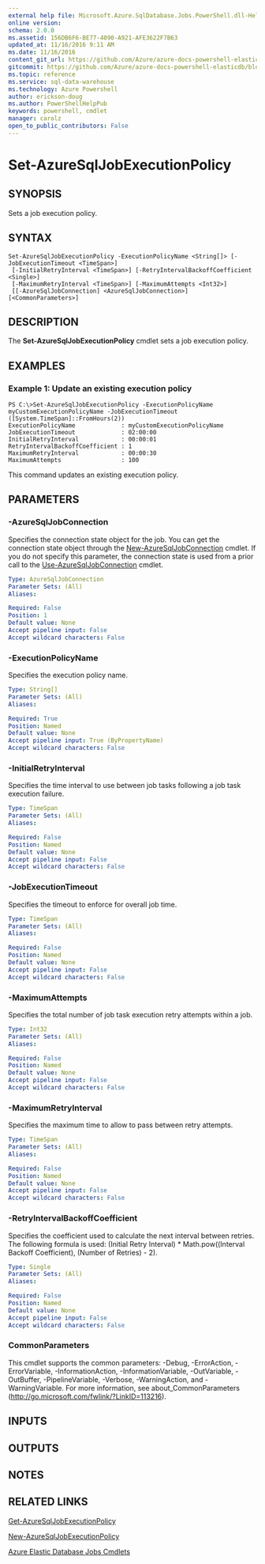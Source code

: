 ```yaml
---
external help file: Microsoft.Azure.SqlDatabase.Jobs.PowerShell.dll-Help.xml
online version:
schema: 2.0.0
ms.assetid: 156DB6F6-BE77-4090-A921-AFE3622F7B63
updated_at: 11/16/2016 9:11 AM
ms.date: 11/16/2016
content_git_url: https://github.com/Azure/azure-docs-powershell-elasticdb/blob/master/ElasticDB/ElasticDatabaseJobs/v0.8.33/Set-AzureSqlJobExecutionPolicy.md
gitcommit: https://github.com/Azure/azure-docs-powershell-elasticdb/blob/b6a4e720f68675b3b0e9f6aa6be6e55d3ebdc390/ElasticDB/ElasticDatabaseJobs/v0.8.33/Set-AzureSqlJobExecutionPolicy.md
ms.topic: reference
ms.service: sql-data-warehouse
ms.technology: Azure Powershell
author: erickson-doug
ms.author: PowerShellHelpPub
keywords: powershell, cmdlet
manager: carolz
open_to_public_contributors: False
---
```


# Set-AzureSqlJobExecutionPolicy

## SYNOPSIS
Sets a job execution policy.

## SYNTAX

```
Set-AzureSqlJobExecutionPolicy -ExecutionPolicyName <String[]> [-JobExecutionTimeout <TimeSpan>]
 [-InitialRetryInterval <TimeSpan>] [-RetryIntervalBackoffCoefficient <Single>]
 [-MaximumRetryInterval <TimeSpan>] [-MaximumAttempts <Int32>]
 [[-AzureSqlJobConnection] <AzureSqlJobConnection>] [<CommonParameters>]
```

## DESCRIPTION
The **Set-AzureSqlJobExecutionPolicy** cmdlet sets a job execution policy.

## EXAMPLES

### Example 1: Update an existing execution policy
```
PS C:\>Set-AzureSqlJobExecutionPolicy -ExecutionPolicyName myCustomExecutionPolicyName -JobExecutionTimeout ([System.TimeSpan]::FromHours(2))
ExecutionPolicyName             : myCustomExecutionPolicyName
JobExecutionTimeout             : 02:00:00
InitialRetryInterval            : 00:00:01
RetryIntervalBackoffCoefficient : 1
MaximumRetryInterval            : 00:00:30
MaximumAttempts                 : 100
```

This command updates an existing execution policy.

## PARAMETERS

### -AzureSqlJobConnection
Specifies the connection state object for the job.
You can get the connection state object through the [New-AzureSqlJobConnection](./New-AzureSqlJobConnection.md) cmdlet.
If you do not specify this parameter, the connection state is used from a prior call to the [Use-AzureSqlJobConnection](./Use-AzureSqlJobConnection.md) cmdlet.

```yaml
Type: AzureSqlJobConnection
Parameter Sets: (All)
Aliases:

Required: False
Position: 1
Default value: None
Accept pipeline input: False
Accept wildcard characters: False
```

### -ExecutionPolicyName
Specifies the execution policy name.

```yaml
Type: String[]
Parameter Sets: (All)
Aliases:

Required: True
Position: Named
Default value: None
Accept pipeline input: True (ByPropertyName)
Accept wildcard characters: False
```

### -InitialRetryInterval
Specifies the time interval to use between job tasks following a job task execution failure.

```yaml
Type: TimeSpan
Parameter Sets: (All)
Aliases:

Required: False
Position: Named
Default value: None
Accept pipeline input: False
Accept wildcard characters: False
```

### -JobExecutionTimeout
Specifies the timeout to enforce for overall job time.

```yaml
Type: TimeSpan
Parameter Sets: (All)
Aliases:

Required: False
Position: Named
Default value: None
Accept pipeline input: False
Accept wildcard characters: False
```

### -MaximumAttempts
Specifies the total number of job task execution retry attempts within a job.

```yaml
Type: Int32
Parameter Sets: (All)
Aliases:

Required: False
Position: Named
Default value: None
Accept pipeline input: False
Accept wildcard characters: False
```

### -MaximumRetryInterval
Specifies the maximum time to allow to pass between retry attempts.

```yaml
Type: TimeSpan
Parameter Sets: (All)
Aliases:

Required: False
Position: Named
Default value: None
Accept pipeline input: False
Accept wildcard characters: False
```

### -RetryIntervalBackoffCoefficient
Specifies the coefficient used to calculate the next interval between retries.
The following formula is used: (Initial Retry Interval) * Math.pow((Interval Backoff Coefficient), (Number of Retries) - 2).

```yaml
Type: Single
Parameter Sets: (All)
Aliases:

Required: False
Position: Named
Default value: None
Accept pipeline input: False
Accept wildcard characters: False
```

### CommonParameters
This cmdlet supports the common parameters: -Debug, -ErrorAction, -ErrorVariable, -InformationAction, -InformationVariable, -OutVariable, -OutBuffer, -PipelineVariable, -Verbose, -WarningAction, and -WarningVariable. For more information, see about_CommonParameters (http://go.microsoft.com/fwlink/?LinkID=113216).

## INPUTS

## OUTPUTS

## NOTES

## RELATED LINKS

[Get-AzureSqlJobExecutionPolicy](xref:ElasticDatabaseJobs/v0.8.33/Get-AzureSqlJobExecutionPolicy.md)

[New-AzureSqlJobExecutionPolicy](xref:ElasticDatabaseJobs/v0.8.33/New-AzureSqlJobExecutionPolicy.md)

[Azure Elastic Database Jobs Cmdlets](xref:ElasticDatabaseJobs/v0.8.33/ElasticDatabaseJobs.md)

